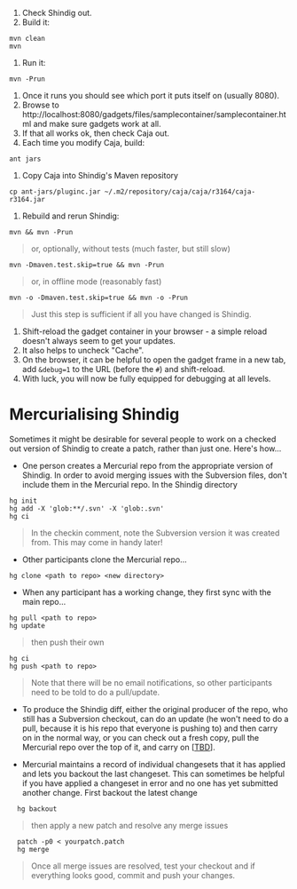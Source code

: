   1. Check Shindig out.
  1. Build it:
```
mvn clean
mvn
```
  1. Run it:
```
mvn -Prun
```
  1. Once it runs you should see which port it puts itself on (usually 8080).
  1. Browse to http://localhost:8080/gadgets/files/samplecontainer/samplecontainer.html and make sure gadgets work at all.
  1. If that all works ok, then check Caja out.
  1. Each time you modify Caja, build:
```
ant jars
```
  1. Copy Caja into Shindig's Maven repository
```
cp ant-jars/pluginc.jar ~/.m2/repository/caja/caja/r3164/caja-r3164.jar 
```
  1. Rebuild and rerun Shindig:
```
mvn && mvn -Prun
```
> or, optionally, without tests (much faster, but still slow)
```
mvn -Dmaven.test.skip=true && mvn -Prun
```
> or, in offline mode (reasonably fast)
```
mvn -o -Dmaven.test.skip=true && mvn -o -Prun
```
> Just this step is sufficient if all you have changed is Shindig.
  1. Shift-reload the gadget container in your browser - a simple reload doesn't always seem to get your updates.
  1. It also helps to uncheck "Cache".
  1. On the browser, it can be helpful to open the gadget frame in a new tab, add `&debug=1` to the URL (before the `#`) and shift-reload.
  1. With luck, you will now be fully equipped for debugging at all levels.

# Mercurialising Shindig #

Sometimes it might be desirable for several people to work on a checked out version of Shindig to create a patch, rather than just one. Here's how...

  * One person creates a Mercurial repo from the appropriate version of Shindig. In order to avoid merging issues with the Subversion files, don't include them in the Mercurial repo. In the Shindig directory
```
hg init
hg add -X 'glob:**/.svn' -X 'glob:.svn'
hg ci
```
> In the checkin comment, note the Subversion version it was created from. This may come in handy later!
  * Other participants clone the Mercurial repo...
```
hg clone <path to repo> <new directory>
```
  * When any participant has a working change, they first sync with the main repo...
```
hg pull <path to repo>
hg update
```
> then push their own
```
hg ci
hg push <path to repo>
```
> Note that there will be no email notifications, so other participants need to be told to do a pull/update.
  * To produce the Shindig diff, either the original producer of the repo, who still has a Subversion checkout, can do an update (he won't need to do a pull, because it is his repo that everyone is pushing to) and then carry on in the normal way, or you can check out a fresh copy, pull the Mercurial repo over the top of it, and carry on [[TBD](TBD.md)].

  * Mercurial maintains a record of individual changesets that it has applied and lets you backout the last changeset.  This can sometimes be helpful if you have applied a changeset in error and no one has yet submitted another change.  First backout the latest change
```
  hg backout
```
> then apply a new patch and resolve any merge issues
```
  patch -p0 < yourpatch.patch
  hg merge
```
> Once all merge issues are resolved, test your checkout and if everything looks good, commit and push your changes.